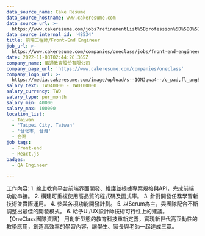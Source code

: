 ```yaml
---
data_source_name: Cake Resume
data_source_hostname: www.cakeresume.com
data_source_url: >-
  https://www.cakeresume.com/jobs?refinementList%5Bprofession%5D%5B0%5D=engineering_qa-engineer&refinementList%5Bsalary_type%5D=per_month&refinementList%5Bsalary_currency%5D=TWD&range%5Bsalary_range%5D%5Bmax%5D=600000
data_source_internal_id: '48534'
title: 前端工程師/Front-End Engineer
job_url: >-
  https://www.cakeresume.com/companies/oneclass/jobs/front-end-engineer-front-end-engineer-966009
date: 2022-11-03T02:44:26.365Z
company_name: 萬通教育股份有限公司
company_page_url: 'https://www.cakeresume.com/companies/oneclass'
company_logo_url: >-
  https://media.cakeresume.com/image/upload/s--1ONJqwa4--/c_pad,fl_png8,h_200,w_200/v1667528704/dw2awquiaafmsvhjok2u.png
salary_text: TWD40000 - TWD100000
salary_currency: TWD
salary_type: per_month
salary_min: 40000
salary_max: 100000
location_list:
  - Taiwan
  - 'Taipei City, Taiwan'
  - '台北市, 台灣'
  - 台灣
job_tags:
  - Front-end
  - React.js
badges:
  - QA Engineer

---
```


工作內容: 1. 線上教育平台前端界面開發、維護並根據專案規格與API，完成前端功能串接。 2. 構建可重複使用高品質的程式碼及函式庫。 3. 針對開發任務學習新技術並實際運用。 4. 參與各項功能開發計劃。 5. 以Scrum為主，與團隊配合不斷調整出最佳的開發模式。 6. 給予UI/UX設計師技術可行性上的建議。 【OneClass團隊資訊】 用創新型態的教育科技重新定義，實現新世代高互動性的教學應用，創造高效率的學習內容，讓學生、家長與老師一起達成三贏。